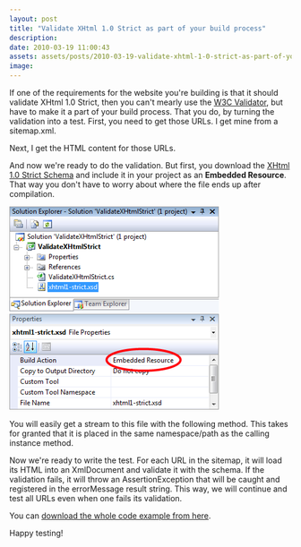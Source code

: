 ```yaml
---
layout: post
title: "Validate XHtml 1.0 Strict as part of your build process"
description:
date: 2010-03-19 11:00:43
assets: assets/posts/2010-03-19-validate-xhtml-1-0-strict-as-part-of-your-build-process
image: 
---
```


If one of the requirements for the website you're building is that it should validate XHtml 1.0 Strict, then you can't mearly use the <a href="http://validator.w3.org/">W3C Validator</a>, but have to make it a part of your build process. That you do, by turning the validation into a test.  First, you need to get those URLs. I get mine from a sitemap.xml.

<script src="https://gist.github.com/miklund/1ffbb627af3f118a4b6a.js?file=GetTargetUrls.cs"></script>

Next, I get the HTML content for those URLs.

<script src="https://gist.github.com/miklund/1ffbb627af3f118a4b6a.js?file=GetHtmlContent.cs"></script>

And now we're ready to do the validation. But first, you download the [XHtml 1.0 Strict Schema](http://www.w3.org/TR/xhtml1-schema/) and include it in your project as an **Embedded Resource**. That way you don't have to worry about where the file ends up after compilation.

![Visual Studio embedded resource](/assets/posts/2010-03-19-validate-xhtml-1-0-strict-as-part-of-your-build-process/embeddedresource.png)

You will easily get a stream to this file with the following method. This takes for granted that it is placed in the same namespace/path as the calling instance method.

<script src="https://gist.github.com/miklund/1ffbb627af3f118a4b6a.js?file=GetEmbeddedResource.cs"></script>

Now we're ready to write the test. For each URL in the sitemap, it will load its HTML into an XmlDocument and validate it with the schema. If the validation fails, it will throw an AssertionException that will be caught and registered in the errorMessage result string. This way, we will continue and test all URLs even when one fails its validation.

<script src="https://gist.github.com/miklund/1ffbb627af3f118a4b6a.js?file=Test.cs"></script>

You can [download the whole code example from here](/assets/posts/2010-03-19-validate-xhtml-1-0-strict-as-part-of-your-build-process/ValidateXHtmlStrict.zip).

Happy testing!

